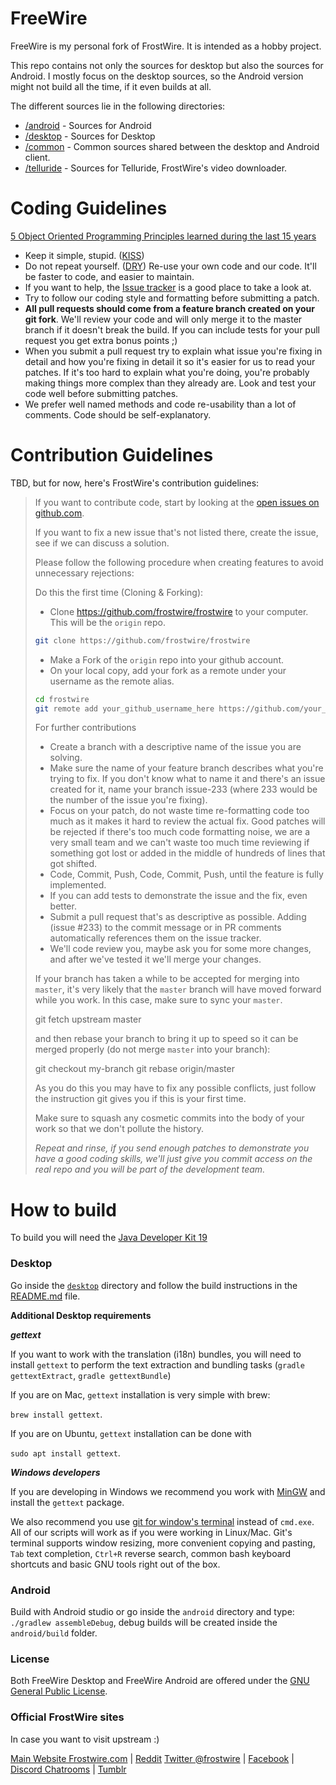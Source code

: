 # FreeWire

FreeWire is my personal fork of FrostWire. It is intended as a hobby project.

This repo contains not only the sources for desktop but also the sources for
Android. I mostly focus on the desktop sources, so the Android version might
not build all the time, if it even builds at all.

The different sources lie in the following directories:

* [/android](android-src) - Sources for Android
* [/desktop](desktop-src) - Sources for Desktop
* [/common](common-src) - Common sources shared between the desktop and Android
  client.
* [/telluride](telluride-src) - Sources for Telluride, FrostWire's video
  downloader.

[android-src]: https://github.com/generic-pers0n/freewire/tree/master/android
[desktop-src]: https://github.com/generic-pers0n/freewire/tree/master/desktop
[common-src]: https://github.com/generic-pers0n/freewire/tree/master/common
[telluride-src]: https://github.com/generic-pers0n/freewire/tree/master/telluride

# Coding Guidelines

[5 Object Oriented Programming Principles learned during the last 15 years](http://bit.ly/y0hdR4)

* Keep it simple, stupid. ([KISS](https://en.wikipedia.org/wiki/KISS_principle))
* Do not repeat yourself. ([DRY](https://en.wikipedia.org/wiki/Don%27t_repeat_yourself)) Re-use your own code and our code. It'll be faster to code, and easier to maintain.
* If you want to help, the [Issue tracker](https://github.com/frostwire/frostwire/issues) is a good place to take a look at.
* Try to follow our coding style and formatting before submitting a patch.
* **All pull requests should come from a feature branch created on your git fork**. We'll review your code and will only merge it to the master branch if it doesn't break the build. If you can include tests for your pull request you get extra bonus points ;)
* When you submit a pull request try to explain what issue you're fixing in detail and how you're fixing in detail it so it's easier for us to read your patches. If it's too hard to explain what you're doing, you're probably making things more complex than they already are. Look and test your code well before submitting patches.
* We prefer well named methods and code re-usability than a lot of comments. Code should be self-explanatory.


# Contribution Guidelines

TBD, but for now, here's FrostWire's contribution guidelines:

> If you want to contribute code, start by looking at the [open issues on github.com](https://github.com/frostwire/frostwire/issues).
> 
> If you want to fix a new issue that's not listed there, create the issue, see if
> we can discuss a solution.
> 
> Please follow the following procedure when creating features to avoid unnecessary rejections:
> 
> Do this the first time (Cloning & Forking):
> * Clone https://github.com/frostwire/frostwire to your computer. This will be the `origin` repo. 
> ```bash
> git clone https://github.com/frostwire/frostwire
> ```
> * Make a Fork of the `origin` repo into your github account.
> * On your local copy, add your fork as a remote under your username as the remote alias.
> ```bash
> cd frostwire
> git remote add your_github_username_here https://github.com/your_github_username_here/frostwire
> ```
>
> For further contributions
> * Create a branch with a descriptive name of the issue you are solving.
> * Make sure the name of your feature branch describes what you're trying to fix. If you don't know what to name it and there's an issue created for it, name your branch issue-233 (where 233 would be the number of the issue you're fixing).
> * Focus on your patch, do not waste time re-formatting code too much as it makes it hard
>  to review the actual fix. Good patches will be rejected if there's too much code formatting
>  noise, we are a very small team and we can't waste too much time reviewing if something
>  got lost or added in the middle of hundreds of lines that got shifted.
> * Code, Commit, Push, Code, Commit, Push, until the feature is fully implemented.
> * If you can add tests to demonstrate the issue and the fix, even better.
> * Submit a pull request that's as descriptive as possible. Adding (issue #233) to the commit message or in PR comments automatically references them on the issue tracker.
> * We'll code review you, maybe ask you for some more changes, and after we've tested it we'll merge your changes.
> 
> If your branch has taken a while to be accepted for merging into `master`, it's very likely that the `master` branch will have moved forward while you work. In this case, make sure to sync your `master`.
>
>    git fetch upstream master
> 
> and then rebase your branch to bring it up to speed so it can be merged properly (do not merge `master` into your branch):
> 
>    git checkout my-branch
>    git rebase origin/master
> 
> As you do this you may have to fix any possible conflicts, just follow the instruction git gives you if this is your first time.
> 
> Make sure to squash any cosmetic commits into the body of your work so that we don't pollute the history.
> 
> _Repeat and rinse, if you send enough patches to demonstrate you have a good
> coding skills, we'll just give you commit access on the real repo and you will
> be part of the development team._

# How to build

To build you will need the [Java Developer Kit 19](https://jdk.java.net/19/)

### Desktop
Go inside the [`desktop`](/desktop) directory and follow the build instructions in the [README.md](/desktop/README.md) file.


**Additional Desktop requirements**

***gettext***

If you want to work with the translation (i18n) bundles, you will need to install `gettext` to perform the text extraction and bundling tasks (`gradle gettextExtract`, `gradle gettextBundle`)

If you are on Mac, `gettext` installation is very simple with brew: 

`brew install gettext`.

If you are on Ubuntu, `gettext` installation can be done with 

`sudo apt install gettext`.


***Windows developers***

If you are developing in Windows we recommend you work with [MinGW](https://sourceforge.net/projects/mingw/files/) and install the `gettext` package. 

We also recommend you use [git for window's terminal](https://git-scm.com/download/win) instead of `cmd.exe`. All of our scripts will work as if you were working in Linux/Mac. Git's terminal supports window resizing, more convenient copying and pasting, `Tab` text completion, `Ctrl+R` reverse search, common bash keyboard shortcuts and basic GNU tools right out of the box.

### Android
Build with Android studio or go inside the `android` directory and type:
`./gradlew assembleDebug`, debug builds will be created inside the `android/build` folder.


### License

Both FreeWire Desktop and FreeWire Android are offered under the [GNU General Public License](http://www.gnu.org/copyleft/gpl.html).


### Official FrostWire sites
In case you want to visit upstream :)

[Main Website Frostwire.com](https://www.frostwire.com) |
[Reddit](https://reddit.com/r/frostwire)
[Twitter @frostwire](https://twitter.com/frostwire) |
[Facebook](https://www.facebook.com/FrostWireOfficial) |
[Discord Chatrooms](https://discord.com/channels/461752211802947585/461752211802947587) |
[Tumblr](http://tumblr.frostwire.com)
